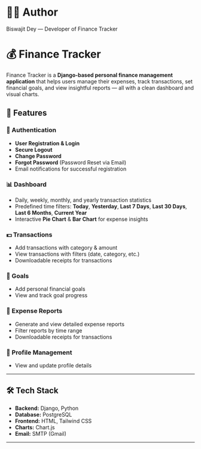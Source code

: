 # 👨‍💻 Author
Biswajit Dey — Developer of Finance Tracker

# 💰 Finance Tracker

Finance Tracker is a **Django-based personal finance management application** that helps users manage their expenses, track transactions, set financial goals, and view insightful reports — all with a clean dashboard and visual charts.

## 🚀 Features

### 🔐 Authentication
- **User Registration & Login**
- **Secure Logout**
- **Change Password**
- **Forgot Password** (Password Reset via Email)
- Email notifications for successful registration

### 📊 Dashboard
- Daily, weekly, monthly, and yearly transaction statistics
- Predefined time filters: **Today**, **Yesterday**, **Last 7 Days**, **Last 30 Days**, **Last 6 Months**, **Current Year**
- Interactive **Pie Chart** & **Bar Chart** for expense insights

### 💵 Transactions
- Add transactions with category & amount
- View transactions with filters (date, category, etc.)
- Downloadable receipts for transactions

### 🎯 Goals
- Add personal financial goals
- View and track goal progress

### 📑 Expense Reports
- Generate and view detailed expense reports
- Filter reports by time range
- Downloadable receipts for transactions

### 👤 Profile Management
- View and update profile details

---

## 🛠️ Tech Stack
- **Backend:** Django, Python
- **Database:** PostgreSQL
- **Frontend:** HTML, Tailwind CSS
- **Charts:** Chart.js
- **Email:** SMTP (Gmail)

---


